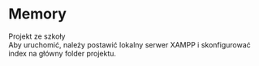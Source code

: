 # Memory
Projekt ze szkoły<br>
Aby uruchomić, należy postawić lokalny serwer XAMPP i skonfigurować index na główny folder projektu.
